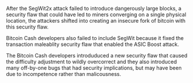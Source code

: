 <!-- TITLE: Bitcoin Cash aka Bcash -->
<!-- SUBTITLE: An insecure fork of Bitcoin  -->

After the SegWit2x attack failed to introduce dangerously large blocks, a security flaw that could have led to miners converging on a single physical location, the attackers shifted into creating an insecure fork of bitcoin with this security flaw. 

Bitcoin Cash developers also failed to include SegWit because it fixed the transaction maleablity security flaw that enabled the ASIC Boost attack. 

The Bitcoin Cash developers introduduced a new security flaw that caused the difficulty adjustment to wildly overcorrect and they also introduced many off-by-one bugs that had security implications, but may have been due to incompetence rather than malicousness.